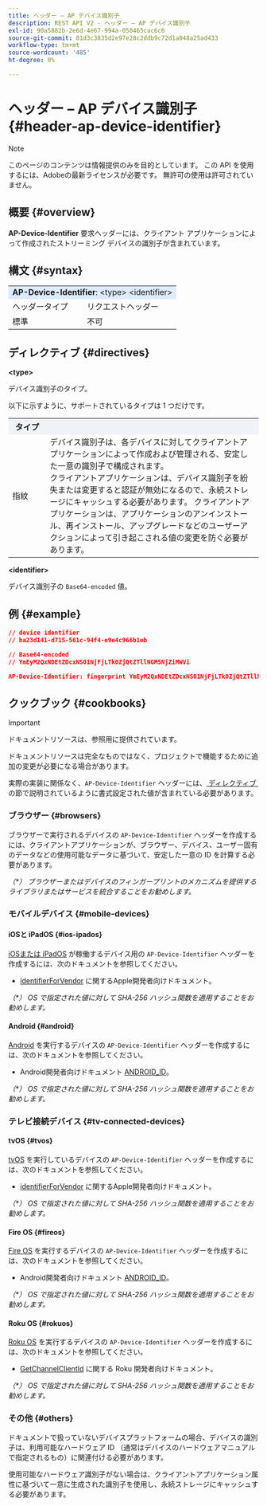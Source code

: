 ```yaml
---
title: ヘッダー – AP デバイス識別子
description: REST API V2 - ヘッダー – AP デバイス識別子
exl-id: 90a5882b-2e6d-4e67-994a-050465cac6c6
source-git-commit: 81d3c3835d2e97e28c2ddb9c72d1a048a25ad433
workflow-type: tm+mt
source-wordcount: '485'
ht-degree: 0%

---
```


# ヘッダー – AP デバイス識別子 {#header-ap-device-identifier}

>[!NOTE]
>
> このページのコンテンツは情報提供のみを目的としています。 この API を使用するには、Adobeの最新ライセンスが必要です。 無許可の使用は許可されていません。

## 概要 {#overview}

<b>AP-Device-Identifier</b> 要求ヘッダーには、クライアント アプリケーションによって作成されたストリーミング デバイスの識別子が含まれています。

## 構文 {#syntax}

<table style="table-layout:auto">
   <tr>
      <td style="background-color: #DEEBFF;" colspan="2"><b>AP-Device-Identifier</b>: &lt;type&gt; &lt;identifier&gt;</td>
   </tr>
   <tr>
      <td>ヘッダータイプ</td>
      <td>リクエストヘッダー</td>
   </tr>
   <tr>
      <td>標準</td>
      <td>不可</td>
   </tr>
</table>

## ディレクティブ {#directives}

<b>&lt;type></b>

デバイス識別子のタイプ。

以下に示すように、サポートされているタイプは 1 つだけです。

<table style="table-layout:auto">
   <tr>
      <th style="background-color: #EFF2F7; width: 15%;">タイプ</th>
      <th style="background-color: #EFF2F7;"></th>
   </tr>
   <tr>
      <td>指紋</td>
      <td>
            デバイス識別子は、各デバイスに対してクライアントアプリケーションによって作成および管理される、安定した一意の識別子で構成されます。
            <br/>
            クライアントアプリケーションは、デバイス識別子を紛失または変更すると認証が無効になるので、永続ストレージにキャッシュする必要があります。 クライアントアプリケーションは、アプリケーションのアンインストール、再インストール、アップグレードなどのユーザーアクションによって引き起こされる値の変更を防ぐ必要があります。
      </td>
   </tr>
</table>


<b>&lt;identifier></b>

デバイス識別子の `Base64-encoded` 値。

## 例 {#example}

```JSON
// device identifier
// ba23d141-d715-561c-94f4-e9e4c966b1eb

// Base64-encoded
// YmEyM2QxNDEtZDcxNS01NjFjLTk0ZjQtZTllNGM5NjZiMWVi

AP-Device-Identifier: fingerprint YmEyM2QxNDEtZDcxNS01NjFjLTk0ZjQtZTllNGM5NjZiMWVi
```

## クックブック {#cookbooks}

>[!IMPORTANT]
>
> ドキュメントリソースは、参照用に提供されています。
>
> ドキュメントリソースは完全なものではなく、プロジェクトで機能するために追加の変更が必要になる場合があります。
> 
> 実際の実装に関係なく、`AP-Device-Identifier` ヘッダーには、[&#x200B; ディレクティブ &#x200B;](#directives) の節で説明されているように書式設定された値が含まれている必要があります。

### ブラウザー {#browsers}

ブラウザーで実行されるデバイスの `AP-Device-Identifier` ヘッダーを作成するには、クライアントアプリケーションが、ブラウザー、デバイス、ユーザー固有のデータなどの使用可能なデータに基づいて、安定した一意の ID を計算する必要があります。

_（*） ブラウザーまたはデバイスのフィンガープリントのメカニズムを提供するライブラリまたはサービスを統合することをお勧めします。_

### モバイルデバイス {#mobile-devices}

#### iOSと iPadOS {#ios-ipados}

[iOSまたは iPadOS](https://developer.apple.com/documentation/ios-ipados-release-notes) が稼働するデバイス用の `AP-Device-Identifier` ヘッダーを作成するには、次のドキュメントを参照してください。

* [identifierForVendor](https://developer.apple.com/documentation/uikit/uidevice/1620059-identifierforvendor) に関するApple開発者向けドキュメント。

_（*） OS で指定された値に対して SHA-256 ハッシュ関数を適用することをお勧めします。_

#### Android {#android}

[Android](https://developer.android.com/about/versions) を実行するデバイスの `AP-Device-Identifier` ヘッダーを作成するには、次のドキュメントを参照してください。

* Android開発者向けドキュメント [ANDROID_ID](https://developer.android.com/reference/android/provider/Settings.Secure#ANDROID_ID)。

_（*） OS で指定された値に対して SHA-256 ハッシュ関数を適用することをお勧めします。_

### テレビ接続デバイス {#tv-connected-devices}

#### tvOS {#tvos}

[tvOS](https://developer.apple.com/documentation/tvos-release-notes) を実行しているデバイスの `AP-Device-Identifier` ヘッダーを作成するには、次のドキュメントを参照してください。

* [identifierForVendor](https://developer.apple.com/documentation/uikit/uidevice/1620059-identifierforvendor) に関するApple開発者向けドキュメント。

_（*） OS で指定された値に対して SHA-256 ハッシュ関数を適用することをお勧めします。_

#### Fire OS {#fireos}

[Fire OS](https://developer.amazon.com/docs/fire-tv/fire-os-overview.html) を実行するデバイスの `AP-Device-Identifier` ヘッダーを作成するには、次のドキュメントを参照してください。

* Android開発者向けドキュメント [ANDROID_ID](https://developer.android.com/reference/android/provider/Settings.Secure#ANDROID_ID)。

_（*） OS で指定された値に対して SHA-256 ハッシュ関数を適用することをお勧めします。_

#### Roku OS {#rokuos}

[Roku OS](https://developer.roku.com/docs/developer-program/release-notes/roku-os-release-notes.md) を実行するデバイスの `AP-Device-Identifier` ヘッダーを作成するには、次のドキュメントを参照してください。

* [GetChannelClientId](https://developer.roku.com/docs/references/brightscript/interfaces/ifdeviceinfo.md#getchannelclientid-as-string) に関する Roku 開発者向けドキュメント。

_（*） OS で指定された値に対して SHA-256 ハッシュ関数を適用することをお勧めします。_

### その他 {#others}

ドキュメントで扱っていないデバイスプラットフォームの場合、デバイスの識別子は、利用可能なハードウェア ID （通常はデバイスのハードウェアマニュアルで指定されるもの）に関連付ける必要があります。

使用可能なハードウェア識別子がない場合は、クライアントアプリケーション属性に基づいて一意に生成された識別子を使用し、永続ストレージにキャッシュする必要があります。
